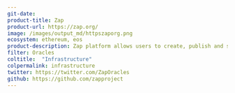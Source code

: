 ```yaml
---
git-date:
product-title: Zap
product-url: https://zap.org/
image: /images/output_md/httpszaporg.png
ecosystem: ethereum, eos
product-description: Zap platform allows users to create, publish and subscribe to smart contract and Decentralized Application compatible data feeds. [Interview with Nick Spanos, co-founder of Zap.org](/zap).
filter: Oracles
coltitle:  "Infrastructure"
colpermalink: infrastructure
twitter: https://twitter.com/ZapOracles
github: https://github.com/zapproject
---
```

